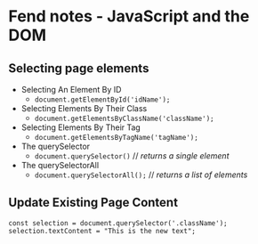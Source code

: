 # Fend notes - JavaScript and the DOM

## Selecting page elements

* Selecting An Element By ID
  * `document.getElementById('idName');`
* Selecting Elements By Their Class
  * `document.getElementsByClassName('className');`
* Selecting Elements By Their Tag
  * `document.getElementsByTagName('tagName');`
* The querySelector
  * `document.querySelector()` // _returns a single element_
* The querySelectorAll
  * `document.querySelectorAll();` // _returns a list of elements_

## Update Existing Page Content
`const selection = document.querySelector('.className');`
`selection.textContent = "This is the new text";`
